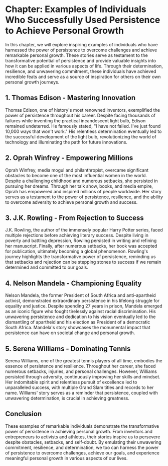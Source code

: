 Chapter: Examples of Individuals Who Successfully Used Persistence to Achieve Personal Growth
=============================================================================================

In this chapter, we will explore inspiring examples of individuals who have harnessed the power of persistence to overcome challenges and achieve remarkable personal growth. These stories serve as testament to the transformative potential of persistence and provide valuable insights into how it can be applied in various aspects of life. Through their determination, resilience, and unwavering commitment, these individuals have achieved incredible feats and serve as a source of inspiration for others on their own personal growth journeys.

**1. Thomas Edison - Mastering Innovation**
-------------------------------------------

Thomas Edison, one of history's most renowned inventors, exemplified the power of persistence throughout his career. Despite facing thousands of failures while inventing the practical incandescent light bulb, Edison remained undeterred. He famously stated, "I have not failed. I've just found 10,000 ways that won't work." His relentless determination eventually led to the successful development of the light bulb, revolutionizing the world of technology and illuminating the path for future innovations.

**2. Oprah Winfrey - Empowering Millions**
------------------------------------------

Oprah Winfrey, media mogul and philanthropist, overcame significant obstacles to become one of the most influential women in the world. Despite a challenging childhood and numerous setbacks, she persisted in pursuing her dreams. Through her talk show, books, and media empire, Oprah has empowered and inspired millions of people worldwide. Her story serves as a testament to the power of persistence, resilience, and the ability to overcome adversity to achieve personal growth and success.

**3. J.K. Rowling - From Rejection to Success**
-----------------------------------------------

J.K. Rowling, the author of the immensely popular Harry Potter series, faced multiple rejections before achieving literary success. Despite living in poverty and battling depression, Rowling persisted in writing and refining her manuscript. Finally, after numerous setbacks, her book was accepted for publication, ultimately becoming a global phenomenon. Rowling's journey highlights the transformative power of persistence, reminding us that setbacks and rejection can be stepping stones to success if we remain determined and committed to our goals.

**4. Nelson Mandela - Championing Equality**
--------------------------------------------

Nelson Mandela, the former President of South Africa and anti-apartheid activist, demonstrated extraordinary persistence in his lifelong struggle for equality and justice. Despite spending 27 years in prison, Mandela emerged as an iconic figure who fought tirelessly against racial discrimination. His unwavering persistence and dedication to his vision eventually led to the dismantling of apartheid and his election as President of a democratic South Africa. Mandela's story showcases the monumental impact that persistence can have on societal change and personal growth.

**5. Serena Williams - Dominating Tennis**
------------------------------------------

Serena Williams, one of the greatest tennis players of all time, embodies the essence of persistence and resilience. Throughout her career, she faced numerous setbacks, injuries, and personal challenges. However, Williams persisted through adversity, continuously improving her skills and mindset. Her indomitable spirit and relentless pursuit of excellence led to unparalleled success, with multiple Grand Slam titles and records to her name. Williams' story serves as a reminder that persistence, coupled with unwavering determination, is crucial in achieving greatness.

**Conclusion**
--------------

These examples of remarkable individuals demonstrate the transformative power of persistence in achieving personal growth. From inventors and entrepreneurs to activists and athletes, their stories inspire us to persevere despite obstacles, setbacks, and self-doubt. By emulating their unwavering commitment, resilience, and determination, we too can harness the power of persistence to overcome challenges, achieve our goals, and experience meaningful personal growth in various aspects of our lives.

